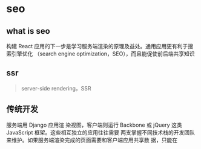 # seo

## what is seo
构建 React 应用的下一步是学习服务端渲染的原理及益处。通用应用更有利于搜索引擎优化 （search engine optimization，SEO），而且能促使前后端共享知识

## ssr
> server-side rendering，SSR


## 传统开发
服务端用 Django 应用渲
染视图，客户端则运行 Backbone 或 jQuery 这类 JavaScript 框架。这些相互独立的应用往往需要
两支掌握不同技术栈的开发团队来维护。如果服务端渲染完成的页面需要和客户端应用共享数
据，只能在<script>标签中注入变量。不同的语言和平台导致应用无法在两端间共享模型或视
图这类通用信息


## 同构
同构应用就是指应用在服务端和客户端看起来一模一样。


